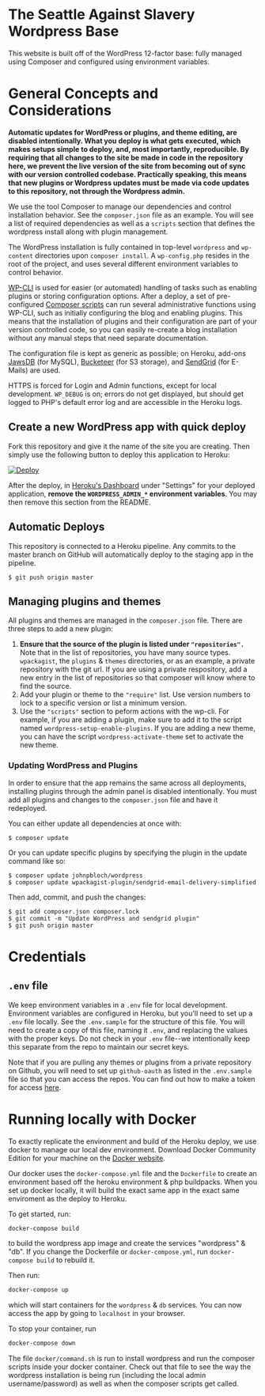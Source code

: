 # The Seattle Against Slavery Wordpress Base

This website is built off of the WordPress 12-factor base: fully managed using Composer and configured using environment variables.

# General Concepts and Considerations

**Automatic updates for WordPress or plugins, and theme editing, are disabled intentionally. What you deploy is what gets executed, which makes setups simple to deploy, and, most importantly, reproducible. By requiring that all changes to the site be made in code in the repository here, we prevent the live version of the site from becoming out of sync with our version controlled codebase. Practically speaking, this means that new plugins or Wordpress updates must be made via code updates to this repository, not through the Wordpress admin.**

We use the tool Composer to manage our dependencies and control installation behavior. See the `composer.json` file as an example. You will see a list of required dependencies as well as a `scripts` section that defines the wordpress install along with plugin management.

The WordPress installation is fully contained in top-level `wordpress` and `wp-content` directories upon `composer install`. A `wp-config.php` resides in the root of the project, and uses several different environment variables to control behavior.

[WP-CLI](http://wp-cli.org) is used for easier (or automated) handling of tasks such as enabling plugins or storing configuration options. After a deploy, a set of pre-configured [Composer scripts](https://getcomposer.org/doc/articles/scripts.md) can run several administrative functions using WP-CLI, such as initially configuring the blog and enabling plugins. This means that the installation of plugins and their configuration are part of your version controlled code, so you can easily re-create a blog installation without any manual steps that need separate documentation.

The configuration file is kept as generic as possible; on Heroku, add-ons [JawsDB](https://elements.heroku.com/addons/jawsdb) (for MySQL), [Bucketeer](https://elements.heroku.com/addons/bucketeer) (for S3 storage), and [SendGrid](https://elements.heroku.com/addons/sendgrid) (for E-Mails) are used.

HTTPS is forced for Login and Admin functions, except for local development. `WP_DEBUG` is on; errors do not get displayed, but should get logged to PHP's default error log and are accessible in the Heroku logs.

## Create a new WordPress app with quick deploy

Fork this repository and give it the name of the site you are creating. Then simply use the following button to deploy this application to Heroku:

[![Deploy](https://www.herokucdn.com/deploy/button.png)](https://heroku.com/deploy)

After the deploy, in [Heroku's Dashboard](https://dasboard.heroku.com) under "Settings" for your deployed application, **remove the `WORDPRESS_ADMIN_*` environment variables**. You may then remove this section from the README.

## Automatic Deploys

This repository is connected to a Heroku pipeline. Any commits to the master branch on GitHub will automatically deploy to the staging app in the pipeline.

```
$ git push origin master
```

## Managing plugins and themes

All plugins and themes are managed in the `composer.json` file. There are three steps to add a new plugin:

1. **Ensure that the source of the plugin is listed under `"repositories".`** Note that in the list of repositories, you have many source types. `wpackagist`, the `plugins` & `themes` directories, or as an example, a private repository with the git url. If you are using a private respository, add a new entry in the list of repositories so that composer will know where to find the source.
2. Add your plugin or theme to the `"require"` list. Use version numbers to lock to a specific version or list a minimum version.
3. Use the `"scripts"` section to peform actions with the wp-cli. For example, if you are adding a plugin, make sure to add it to the script named `wordpress-setup-enable-plugins`. If you are adding a new theme, you can have the script `wordpress-activate-theme` set to activate the new theme.

### Updating WordPress and Plugins

In order to ensure that the app remains the same across all deployments, installing plugins through the admin panel is disabled intentionally. You must add all plugins and changes to the `composer.json` file and have it redeployed.

You can either update all dependencies at once with:

```
$ composer update
```

Or you can update specific plugins by specifying the plugin in the update command like so:

```
$ composer update johnpbloch/wordpress
$ composer update wpackagist-plugin/sendgrid-email-delivery-simplified
```

Then add, commit, and push the changes:

```
$ git add composer.json composer.lock
$ git commit -m "Update WordPress and sendgrid plugin"
$ git push origin master
```

# Credentials

## `.env` file

We keep environment variables in a `.env` file for local development. Environment variables are configured in Heroku, but you'll need to set up a `.env` file locally. See the `.env.sample` for the structure of this file. You will need to create a copy of this file, naming it `.env`, and replacing the values with the proper keys. Do not check in your `.env` file--we intentionally keep this separate from the repo to maintain our secret keys.

Note that if you are pulling any themes or plugins from a private repository on Github, you will need to set up `github-oauth` as listed in the `.env.sample` file so that you can access the repos. You can find out how to make a token for access [here](https://help.github.com/articles/creating-a-personal-access-token-for-the-command-line/).

# Running locally with Docker

To exactly replicate the environment and build of the Heroku deploy, we use docker to manage our local dev environment. Download Docker Community Edition for your machine on the [Docker website](https://store.docker.com/search?type=edition&offering=community).

Our docker uses the `docker-compose.yml` file and the `Dockerfile` to create an environment based off the heroku environment & php buildpacks. When you set up docker locally, it will build the exact same app in the exact same enviroment as the deploy to Heroku.

To get started, run:

```bash
docker-compose build
```

to build the wordpress app image and create the services "wordpress" & "db". If you change the Dockerfile or `docker-compose.yml`, run `docker-compose build` to rebuild it.

Then run:

```bash
docker-compose up
```

which will start containers for the `wordpress` & `db` services. You can now access the app by going to `localhost` in your browser.

To stop your container, run

```bash
docker-compose down
```

The file `docker/command.sh` is run to install wordpress and run the composer scripts inside your docker container. Check out that file to see the way the wordpress installation is being run (including the local admin username/password) as well as when the composer scripts get called.
